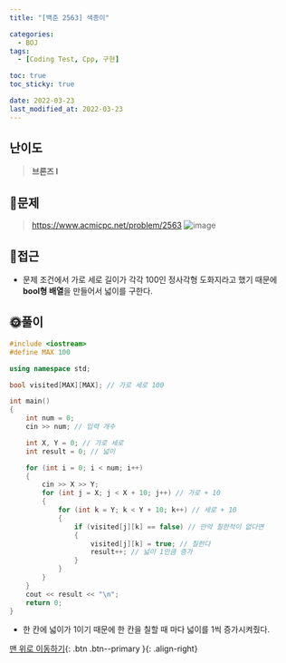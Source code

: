 ```yaml
---
title: "[백준 2563] 색종이"

categories:
  - BOJ
tags:
  - [Coding Test, Cpp, 구현]

toc: true
toc_sticky: true

date: 2022-03-23
last_modified_at: 2022-03-23
---
```


## 난이도

> **브론즈 I**

## 📜문제

> <https://www.acmicpc.net/problem/2563>
> ![image](https://user-images.githubusercontent.com/81313733/159519255-1b69e125-1557-4745-8b4a-a1e3de3795ba.png)

## 🔎접근

- 문제 조건에서 가로 세로 길이가 각각 100인 정사각형 도화지라고 했기 때문에 **bool형 배열**을 만들어서 넓이를 구한다.

## 🌞풀이

```c++
#include <iostream>
#define MAX 100

using namespace std;

bool visited[MAX][MAX]; // 가로 세로 100

int main()
{
	int num = 0;
	cin >> num; // 입력 개수

	int X, Y = 0; // 가로 세로
	int result = 0; // 넓이

	for (int i = 0; i < num; i++)
	{
		cin >> X >> Y;
		for (int j = X; j < X + 10; j++) // 가로 + 10
		{
			for (int k = Y; k < Y + 10; k++) // 세로 + 10
			{
				if (visited[j][k] == false) // 만약 칠한적이 없다면
				{
					visited[j][k] = true; // 칠한다
					result++; // 넓이 1만큼 증가
				}
			}
		}
	}
	cout << result << "\n";
	return 0;
}
```

- 한 칸에 넓이가 1이기 때문에 한 칸을 칠할 때 마다 넓이를 1씩 증가시켜줬다.

[맨 위로 이동하기](#){: .btn .btn--primary }{: .align-right}
